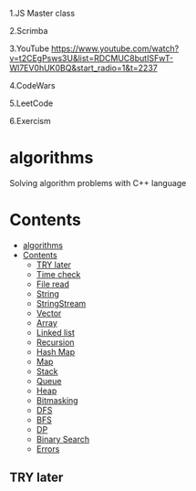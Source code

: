 1.JS Master class

2.Scrimba

3.YouTube
https://www.youtube.com/watch?v=t2CEgPsws3U&list=RDCMUC8butISFwT-Wl7EV0hUK0BQ&start_radio=1&t=2237

4.CodeWars

5.LeetCode

6.Exercism

# algorithms

Solving algorithm problems with C++ language

# Contents

- [algorithms](#algorithms)
- [Contents](#contents)
  - [TRY later](#try-later)
  - [Time check](#time-check)
  - [File read](#file-read)
  - [String](#string)
  - [StringStream](#stringstream)
  - [Vector](#vector)
  - [Array](#array)
  - [Linked list](#linked-list)
  - [Recursion](#recursion)
  - [Hash Map](#hash-map)
  - [Map](#map)
  - [Stack](#stack)
  - [Queue](#queue)
  - [Heap](#heap)
  - [Bitmasking](#bitmasking)
  - [DFS](#dfs)
  - [BFS](#bfs)
  - [DP](#dp)
  - [Binary Search](#binary-search)
  - [Errors](#errors)

## TRY later
